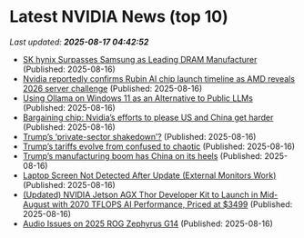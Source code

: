 # Latest NVIDIA News (top 10)
_Last updated: **2025-08-17 04:42:52**_

- [SK hynix Surpasses Samsung as Leading DRAM Manufacturer](https://www.madshrimps.be/news/sk-hynix-surpasses-samsung-as-leading-dram-manufacturer/) (Published: 2025-08-16)
- [Nvidia reportedly confirms Rubin AI chip launch timeline as AMD reveals 2026 server challenge](https://www.digitimes.com/news/a20250814VL206/nvidia-rubin-ai-chip-amd-launch.html) (Published: 2025-08-16)
- [Using Ollama on Windows 11 as an Alternative to Public LLMs](https://www.sqlservercentral.com/editorials/using-ollama-on-windows-11-as-an-alternative-to-public-llms) (Published: 2025-08-16)
- [Bargaining chip: Nvidia’s efforts to please US and China get harder](https://biztoc.com/x/8dedc5c68b7d0de0) (Published: 2025-08-16)
- [Trump’s ‘private-sector shakedown’?](https://www.americanthinker.com/blog/2025/08/trump_s_private_sector_shakedown.html) (Published: 2025-08-16)
- [Trump’s tariffs evolve from confused to chaotic](https://www.irishtimes.com/business/markets/2025/08/16/trumps-tariffs-turn-from-confused-to-chaotic/) (Published: 2025-08-16)
- [Trump’s manufacturing boom has China on its heels](https://www.americanthinker.com/blog/2025/08/trump_s_manufacturing_boom_has_china_on_its_heels.html) (Published: 2025-08-16)
- [Laptop Screen Not Detected After Update (External Monitors Work)](https://askubuntu.com/questions/1554576/laptop-screen-not-detected-after-update-external-monitors-work) (Published: 2025-08-16)
- [(Updated) NVIDIA Jetson AGX Thor Developer Kit to Launch in Mid-August with 2070 TFLOPS AI Performance, Priced at $3499](https://linuxgizmos.com/updated-nvidia-jetson-agx-thor-developer-kit-to-launch-in-mid-august-with-2070-tflops-ai-performance-priced-at-3499/) (Published: 2025-08-16)
- [Audio Issues on 2025 ROG Zephyrus G14](https://askubuntu.com/questions/1554573/audio-issues-on-2025-rog-zephyrus-g14) (Published: 2025-08-16)
